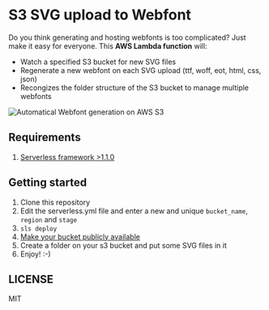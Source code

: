 # S3 SVG upload to Webfont

Do you think generating and hosting webfonts is too complicated? Just
make it easy for everyone. This **AWS Lambda function** will:

- Watch a specified S3 bucket for new SVG files
- Regenerate a new webfont on each SVG upload (ttf, woff, eot, html, css, json)
- Recongizes the folder structure of the S3 bucket to manage multiple webfonts

![Automatical Webfont generation on AWS S3](intro.gif "Automatical Webfont generation on AWS S3")

## Requirements

1. [Serverless framework >1.1.0](https://serverless.com/)

## Getting started

1. Clone this repository
2. Edit the serverless.yml file and enter a new and unique
   `bucket_name`, `region` and `stage`
3. `sls deploy`
4. [Make your bucket publicly available](https://havecamerawilltravel.com/photographer/how-allow-public-access-amazon-bucket/)
5. Create a folder on your s3 bucket and put some SVG files in it
6. Enjoy! :-)

## LICENSE

MIT

